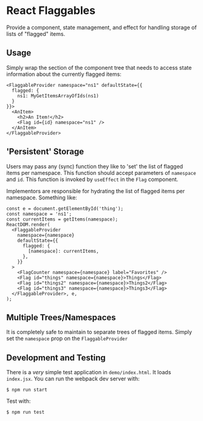 # React Flaggables

Provide a component, state management, and effect for handling storage of lists of "flagged" items.

## Usage

Simply wrap the section of the component tree that needs to access state information about the currently flagged items:

```
<FlaggableProvider namespace="ns1" defaultState={{
  flagged: {
    ns1: MyGetItemsArrayOfIds(ns1)
  }
}}>
  <AnItem>
    <h2>An Item!</h2>
    <Flag id={id} namespace="ns1" />
  </AnItem>
</FlaggableProvider>
```

## 'Persistent' Storage

Users may pass any (sync) function they like to 'set' the list of flagged items per namespace. This function
should accept parameters of `namespace` and `id`. This function is invoked by `useEffect` in the `Flag` component.

Implementors are responsible for hydrating the list of flagged items per namespace. Something like:

```
const e = document.getElementById('thing');
const namespace = 'ns1';
const currentItems = getItems(namespace);
ReactDOM.render(
  <FlaggableProvider
    namespace={namespace}
    defaultState={{
      flagged: {
        [namespace]: currentItems,
      },
    }}
  >
    <FlagCounter namespace={namespace} label="Favorites" />
    <Flag id="things" namespace={namespace}>Things</Flag>
    <Flag id="things2" namespace={namespace}>Things2</Flag>
    <Flag id="things3" namespace={namespace}>Things3</Flag>
  </FlaggableProvider>, e,
);
```

## Multiple Trees/Namespaces

It is completely safe to maintain to separate trees of flagged items. 
Simply set the `namespace` prop on the `FlaggableProvider`

## Development and Testing

There is a _very_ simple test application in `demo/index.html`. It loads `index.jsx`. You can run the 
webpack dev server with:

`$ npm run start`

Test with:

`$ npm run test`
